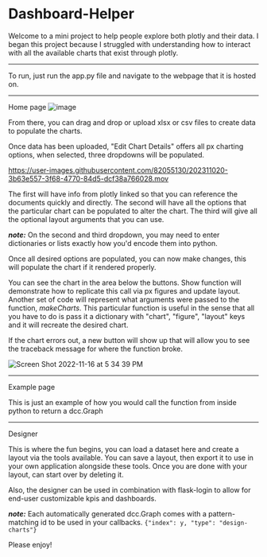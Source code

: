 # Dashboard-Helper

Welcome to a mini project to help people explore both plotly and their data. I began this project because I struggled with understanding how to interact with all the available charts that exist through plotly.

---

To run, just run the app.py file and navigate to the webpage that it is hosted on.

---
Home page
![image](https://user-images.githubusercontent.com/82055130/202308858-59ee8fc1-ce29-4877-a706-ff7e2e3ff854.png)

From there, you can drag and drop or upload xlsx or csv files to create data to populate the charts.

Once data has been uploaded, "Edit Chart Details" offers all px charting options, when selected, three dropdowns will be populated.



https://user-images.githubusercontent.com/82055130/202311020-3b63e557-3f68-4770-84d5-dcf38a766028.mov



The first will have info from plotly linked so that you can reference the documents quickly and directly.
The second will have all the options that the particular chart can be populated to alter the chart.
The third will give all the optional layout arguments that you can use.

_**note:**_ On the second and third dropdown, you may need to enter dictionaries or lists exactly how you'd encode them into python.

Once all desired options are populated, you can now make changes, this will populate the chart if it rendered properly.

You can see the chart in the area below the buttons. Show function will demonstrate how to replicate this call via px figures and update layout. Another set of code will represent what arguments were passed to the function, _makeCharts_. This particular function is useful in the sense that all you have to do is pass it a dictionary with "chart", "figure", "layout" keys and it will recreate the desired chart.

If the chart errors out, a new button will show up that will allow you to see the traceback message for where the function broke.

![Screen Shot 2022-11-16 at 5 34 39 PM](https://user-images.githubusercontent.com/82055130/202309350-df36f150-2d1b-46cc-987d-4bc62774d4d8.png)

---
Example page

This is just an example of how you would call the function from inside python to return a dcc.Graph

---
Designer

This is where the fun begins, you can load a dataset here and create a layout via the tools available. You can save a layout, then export it to use in your own application alongside these tools. Once you are done with your layout, can start over by deleting it.

Also, the designer can be used in combination with flask-login to allow for end-user customizable kpis and dashboards.

_**note:**_ Each automatically generated dcc.Graph comes with a pattern-matching id to be used in your callbacks. 
`{"index": y, "type": "design-charts"}`

Please enjoy!
